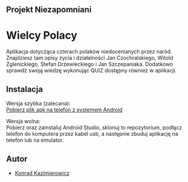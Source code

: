 
## Projekt Niezapomniani
# Wielcy Polacy

Aplikacja dotycząca czterach polaków niedocenianych przez naród. Znajdziesz tam opisy życia i działalności Jan Czochralskiego, Witold Zglenickiego, Stefan Drzewieckiego i Jan Szczepaniaka. Dodatkowo sprawdź swoją wiedzę wykonując QUIZ dostępny również w aplikacji.


## Instalacja

Wersja szybka (zalecana): \
[Pobierz plik apk na telefon z systemem Android](https://drive.google.com/file/d/16PB3OiwGSq24aVa2RXGmtXDqRRoqEk_c/view?usp=drive_link](https://drive.google.com/file/d/16PB3OiwGSq24aVa2RXGmtXDqRRoqEk_c/view?usp=sharing))

Wersja wolna: \
Pobierz oraz zainstaluj Android Studio, sklonuj to repozytorium, podłącz telefon do komputera przez kabel usb, a następnie zbuduj aplikację na telefon lub na emulator.


## Autor

- [Konrad Kazimierowicz](https://github.com/KonradKazimierowicz)

